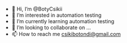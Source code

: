 - 👋 Hi, I’m @BotyCsikii
- 👀 I’m interested in automation testing
- 🌱 I’m currently learning automation testing
- 💞️ I’m looking to collaborate on ...
- 📫 How to reach me csikibotondi@gmail.com

<!---
BotyCsikii/BotyCsikii is a ✨ special ✨ repository because its `README.md` (this file) appears on your GitHub profile.
You can click the Preview link to take a look at your changes.
--->
